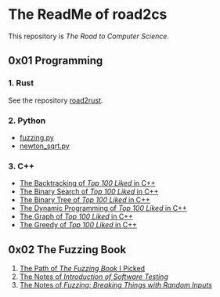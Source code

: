 # The ReadMe of road2cs

This repository is *The Road to Computer Science*.

## 0x01 Programming

### 1. Rust

See the repository [road2rust](https://github.com/harvey-lau/road2rust).

### 2. Python

- [fuzzing.py](https://github.com/harvey-lau/road2cs/blob/main/1-src/programming/python/fuzzing.py)
- [newton_sqrt.py](https://github.com/harvey-lau/road2cs/blob/main/1-src/programming/python/newton_sqrt.py)

### 3. C++

- [The Backtracking of *Top 100 Liked* in C++](https://github.com/harvey-lau/road2cs/blob/main/1-src/programming/leetcode/top-100-liked/backtracking.md)
- [The Binary Search of *Top 100 Liked* in C++](https://github.com/harvey-lau/road2cs/blob/main/1-src/programming/leetcode/top-100-liked/binary-search.md)
- [The Binary Tree of *Top 100 Liked* in C++](https://github.com/harvey-lau/road2cs/blob/main/1-src/programming/leetcode/top-100-liked/binary-tree.md)
- [The Dynamic Programming of *Top 100 Liked* in C++](https://github.com/harvey-lau/road2cs/blob/main/1-src/programming/leetcode/top-100-liked/dynamic-programming.md)
- [The Graph of *Top 100 Liked* in C++](https://github.com/harvey-lau/road2cs/blob/main/1-src/programming/leetcode/top-100-liked/graph.md)
- [The Greedy of *Top 100 Liked* in C++](https://github.com/harvey-lau/road2cs/blob/main/1-src/programming/leetcode/top-100-liked/greedy.md)

## 0x02 The Fuzzing Book

1. [The Path of *The Fuzzing Book* I Picked](https://github.com/harvey-lau/road2cs/blob/main/1-src/fuzzing/the-fuzzing-book/0-path.md)
2. [The Notes of *Introduction of Software Testing*](https://github.com/harvey-lau/road2cs/blob/main/1-src/fuzzing/the-fuzzing-book/1-undergraduate/1-intro-to-software-testing.md)
3. [The Notes of *Fuzzing: Breaking Things with Random Inputs*](https://github.com/harvey-lau/road2cs/blob/main/1-src/fuzzing/the-fuzzing-book/1-undergraduate/2-fuzzing.md)
